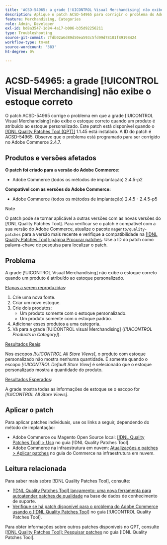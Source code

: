 ```yaml
---
title: 'ACSD-54965: a grade [!UICONTROL Visual Merchandising] não exibe o estoque correto'
description: Aplique o patch ACSD-54965 para corrigir o problema do Adobe Commerce em que a grade [!UICONTROL Visual Merchandising] não exibe o estoque correto quando um produto é atribuído ao estoque personalizado.
feature: Merchandising, Categories
role: Admin, Developer
exl-id: bd8a3547-1d84-4a17-b006-b35d92256211
type: Troubleshooting
source-git-commit: 7fdb02a6d89d50ea593c5fd99d78101f89198424
workflow-type: tm+mt
source-wordcount: '383'
ht-degree: 0%

---
```


# ACSD-54965: a grade [!UICONTROL Visual Merchandising] não exibe o estoque correto

O patch ACSD-54965 corrige o problema em que a grade [!UICONTROL Visual Merchandising] não exibe o estoque correto quando um produto é atribuído ao estoque personalizado. Este patch está disponível quando o [[!DNL Quality Patches Tool (QPT)]](https://experienceleague.adobe.com/pt-br/docs/commerce-operations/tools/quality-patches-tool/quality-patches-tool-to-self-serve-quality-patches) 1.1.45 está instalado. A ID do patch é ACSD-54965. Observe que o problema está programado para ser corrigido no Adobe Commerce 2.4.7.

## Produtos e versões afetados

**O patch foi criado para a versão do Adobe Commerce:**

* Adobe Commerce (todos os métodos de implantação) 2.4.5-p2

**Compatível com as versões do Adobe Commerce:**

* Adobe Commerce (todos os métodos de implantação) 2.4.5 - 2.4.5-p5

>[!NOTE]
>
>O patch pode se tornar aplicável a outras versões com as novas versões do [!DNL Quality Patches Tool]. Para verificar se o patch é compatível com a sua versão do Adobe Commerce, atualize o pacote `magento/quality-patches` para a versão mais recente e verifique a compatibilidade na [[!DNL Quality Patches Tool]: página Procurar patches](https://experienceleague.adobe.com/tools/commerce-quality-patches/index.html?lang=pt-BR). Use a ID do patch como palavra-chave de pesquisa para localizar o patch.

## Problema

A grade [!UICONTROL Visual Merchandising] não exibe o estoque correto quando um produto é atribuído ao estoque personalizado.

<u>Etapas a serem reproduzidas</u>:

1. Crie uma nova fonte.
1. Criar um novo estoque.
1. Crie dois produtos:
   * Um produto somente com o estoque personalizado.
   * Um produto somente com o estoque padrão.
1. Adicionar esses produtos a uma categoria.
1. Vá para a grade [!UICONTROL visual Merchandising] (*[!UICONTROL Products in Category]*).

<u>Resultados Reais</u>:

Nos escopos *[!UICONTROL All Store Views]*, o produto com estoque personalizado não mostra nenhuma quantidade. É somente quando o escopo *[!UICONTROL Default Store View]* é selecionado que o estoque personalizado mostra a quantidade do produto.

<u>Resultados Esperados</u>:

A grade mostra todas as informações de estoque se o escopo for *[!UICONTROL All Store Views]*.

## Aplicar o patch

Para aplicar patches individuais, use os links a seguir, dependendo do método de implantação:

* Adobe Commerce ou Magento Open Source local: [[!DNL Quality Patches Tool] > Uso](/help/tools/quality-patches-tool/usage.md) no guia [!DNL Quality Patches Tool].
* Adobe Commerce na infraestrutura em nuvem: [Atualizações e patches > Aplicar patches](https://experienceleague.adobe.com/docs/commerce-cloud-service/user-guide/develop/upgrade/apply-patches.html?lang=pt-BR) no guia do Commerce na infraestrutura em nuvem.

## Leitura relacionada

Para saber mais sobre [!DNL Quality Patches Tool], consulte:

* [[!DNL Quality Patches Tool] lançamento: uma nova ferramenta para autoatender patches de qualidade](https://experienceleague.adobe.com/pt-br/docs/commerce-operations/tools/quality-patches-tool/quality-patches-tool-to-self-serve-quality-patches) na base de dados de conhecimento de suporte.
* [Verifique se há patch disponível para o problema do Adobe Commerce usando o  [!DNL Quality Patches Tool]](/help/tools/quality-patches-tool/patches-available-in-qpt/check-patch-for-magento-issue-with-magento-quality-patches.md) no guia [!UICONTROL Quality Patches Tool].


Para obter informações sobre outros patches disponíveis no QPT, consulte [[!DNL Quality Patches Tool]: Pesquisar patches](https://experienceleague.adobe.com/tools/commerce-quality-patches/index.html?lang=pt-BR) no guia [!DNL Quality Patches Tool].
